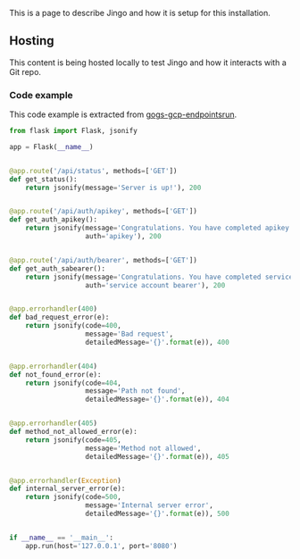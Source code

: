 This is a page to describe Jingo and how it is setup for this installation.

## Hosting
This content is being hosted locally to test Jingo and how it interacts with a Git repo.

### Code example
This code example is extracted from [gogs-gcp-endpointsrun](https://github.com/johngoggs/goggs-gcp-endpointsrun).

```python
from flask import Flask, jsonify

app = Flask(__name__)


@app.route('/api/status', methods=['GET'])
def get_status():
    return jsonify(message='Server is up!'), 200


@app.route('/api/auth/apikey', methods=['GET'])
def get_auth_apikey():
    return jsonify(message='Congratulations. You have completed apikey auth.',
                   auth='apikey'), 200


@app.route('/api/auth/bearer', methods=['GET'])
def get_auth_sabearer():
    return jsonify(message='Congratulations. You have completed service account bearer auth.',
                   auth='service account bearer'), 200


@app.errorhandler(400)
def bad_request_error(e):
    return jsonify(code=400,
                   message='Bad request',
                   detailedMessage='{}'.format(e)), 400


@app.errorhandler(404)
def not_found_error(e):
    return jsonify(code=404,
                   message='Path not found',
                   detailedMessage='{}'.format(e)), 404


@app.errorhandler(405)
def method_not_allowed_error(e):
    return jsonify(code=405,
                   message='Method not allowed',
                   detailedMessage='{}'.format(e)), 405


@app.errorhandler(Exception)
def internal_server_error(e):
    return jsonify(code=500,
                   message='Internal server error',
                   detailedMessage='{}'.format(e)), 500


if __name__ == '__main__':
    app.run(host='127.0.0.1', port='8080')
```